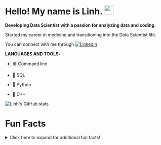# Hello! My name is Linh. <img src="https://media.tenor.com/images/6ff5d3af67676148ad2b4b2da2883b53/tenor.gif" width="30px">

**Developing Data Scientist with a passion for analyzing data and coding.**

Started my career in medicine and transitioning into the Data Scientist life.

You can connect with me through [![LinkedIn][1.1]][1]

[1.1]: https://cdn.exclaimer.com/Handbook%20Images/linkedin-icon_square_16x16.png


[1]: https://www.linkedin.com/in/linhq61/


**LANGUAGES AND TOOLS:**

- &#128998; Command line

- &#129374; SQL

- &#128013; Python

- 🌱  C++


<!---GitHub Stats--->
![Linh's GitHub stats](https://github-readme-stats.vercel.app/api?username=LinhQuach13&show_icons=true&theme=radical)



# Fun Facts 
<details>
  <summary> Click here to expand for additional fun facts!</summary>
  
   ## Fun Facts
  - &#128571; Cat Person
  - &#127794; Enjoy Hiking
  - <img src="https://user-images.githubusercontent.com/80718476/115971610-03b1ab80-a50f-11eb-83d5-411c1d8642e5.png" width="30" height="30"> Animal Crossing Addict
</details>






